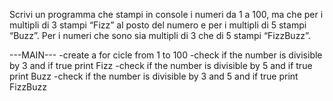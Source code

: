 Scrivi un programma che stampi in console i numeri da 1 a 100, ma che per i multipli di 3 stampi “Fizz” al posto del numero e per i multipli di 5 stampi “Buzz”. Per i numeri che sono sia multipli di 3 che di 5 stampi “FizzBuzz”.

---MAIN---
-create a for cicle from 1 to 100
    -check if the number is divisible by 3 and if true print Fizz
    -check if the number is divisible by 5 and if true print Buzz
    -check if the number is divisible by 3 and 5 and if true print FizzBuzz
    
